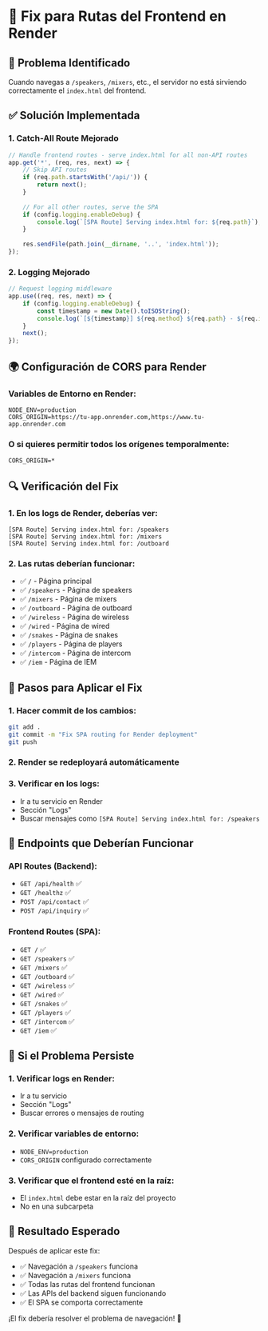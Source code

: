 # 🔧 Fix para Rutas del Frontend en Render

## 🚨 **Problema Identificado**

Cuando navegas a `/speakers`, `/mixers`, etc., el servidor no está sirviendo correctamente el `index.html` del frontend.

## ✅ **Solución Implementada**

### **1. Catch-All Route Mejorado**
```javascript
// Handle frontend routes - serve index.html for all non-API routes
app.get('*', (req, res, next) => {
    // Skip API routes
    if (req.path.startsWith('/api/')) {
        return next();
    }
    
    // For all other routes, serve the SPA
    if (config.logging.enableDebug) {
        console.log(`[SPA Route] Serving index.html for: ${req.path}`);
    }
    
    res.sendFile(path.join(__dirname, '..', 'index.html'));
});
```

### **2. Logging Mejorado**
```javascript
// Request logging middleware
app.use((req, res, next) => {
    if (config.logging.enableDebug) {
        const timestamp = new Date().toISOString();
        console.log(`[${timestamp}] ${req.method} ${req.path} - ${req.ip} - User-Agent: ${req.get('User-Agent')}`);
    }
    next();
});
```

## 🌍 **Configuración de CORS para Render**

### **Variables de Entorno en Render:**
```env
NODE_ENV=production
CORS_ORIGIN=https://tu-app.onrender.com,https://www.tu-app.onrender.com
```

### **O si quieres permitir todos los orígenes temporalmente:**
```env
CORS_ORIGIN=*
```

## 🔍 **Verificación del Fix**

### **1. En los logs de Render, deberías ver:**
```
[SPA Route] Serving index.html for: /speakers
[SPA Route] Serving index.html for: /mixers
[SPA Route] Serving index.html for: /outboard
```

### **2. Las rutas deberían funcionar:**
- ✅ `/` - Página principal
- ✅ `/speakers` - Página de speakers
- ✅ `/mixers` - Página de mixers
- ✅ `/outboard` - Página de outboard
- ✅ `/wireless` - Página de wireless
- ✅ `/wired` - Página de wired
- ✅ `/snakes` - Página de snakes
- ✅ `/players` - Página de players
- ✅ `/intercom` - Página de intercom
- ✅ `/iem` - Página de IEM

## 🚀 **Pasos para Aplicar el Fix**

### **1. Hacer commit de los cambios:**
```bash
git add .
git commit -m "Fix SPA routing for Render deployment"
git push
```

### **2. Render se redeployará automáticamente**

### **3. Verificar en los logs:**
- Ir a tu servicio en Render
- Sección "Logs"
- Buscar mensajes como `[SPA Route] Serving index.html for: /speakers`

## 📱 **Endpoints que Deberían Funcionar**

### **API Routes (Backend):**
- `GET /api/health` ✅
- `GET /healthz` ✅
- `POST /api/contact` ✅
- `POST /api/inquiry` ✅

### **Frontend Routes (SPA):**
- `GET /` ✅
- `GET /speakers` ✅
- `GET /mixers` ✅
- `GET /outboard` ✅
- `GET /wireless` ✅
- `GET /wired` ✅
- `GET /snakes` ✅
- `GET /players` ✅
- `GET /intercom` ✅
- `GET /iem` ✅

## 🔧 **Si el Problema Persiste**

### **1. Verificar logs en Render:**
- Ir a tu servicio
- Sección "Logs"
- Buscar errores o mensajes de routing

### **2. Verificar variables de entorno:**
- `NODE_ENV=production`
- `CORS_ORIGIN` configurado correctamente

### **3. Verificar que el frontend esté en la raíz:**
- El `index.html` debe estar en la raíz del proyecto
- No en una subcarpeta

## 🎯 **Resultado Esperado**

Después de aplicar este fix:
- ✅ Navegación a `/speakers` funciona
- ✅ Navegación a `/mixers` funciona
- ✅ Todas las rutas del frontend funcionan
- ✅ Las APIs del backend siguen funcionando
- ✅ El SPA se comporta correctamente

¡El fix debería resolver el problema de navegación! 🎉
